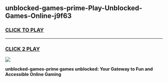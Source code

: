 
## unblocked-games-prime-Play-Unblocked-Games-Online-j9f63
<h3>
<a href="https://premium76.site?title=unblocked-games-prime&ref=24A">CLICK TO PLAY</a></h3>
<hr>

<h3>
<a href="https://premium76.site?title=unblocked-games-prime&ref=24A">CLICK 2 PLAY</a>
  
</h3>

<a href="https://premium76.site?title=unblocked-games-prime&ref=24A"><img src="https://clearcache.store/games.png"></a>


**unblocked-games-prime games unblocked: Your Gateway to Fun and Accessible Online Gaming**
